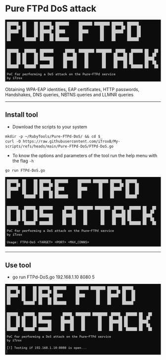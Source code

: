 # Pure FTPd DoS attack

<div align="center">
  <img src="img/ftp-logo.png" width=750px>
</div>

Obtaining WPA-EAP identities, EAP certificates, HTTP passwords, Handshakes, DNS queries, NBTNS queries and LLMNR queries

---

## Install tool

* Download the scripts to your system

```shell
mkdir -p ~/RubyTools/Pure-FTPd-DoS/ && cd $_
curl -O https://raw.githubusercontent.com/iTroxB/My-scripts/refs/heads/main/Pure-FTPd-DoS/FTPd-DoS.go
```

* To know the options and parameters of the tool run the help menu with the flag `-h`

```shell
go run FTPd-DoS.go
```

<div align="center">
  <img src="img/ftp-help.png" width=750px>
</div>

---

## Use tool

- go run FTPd-DoS.go 192.168.1.10 8080 5

<div align="center">
  <img src="img/ftp-1.png" width=750px>
</div>